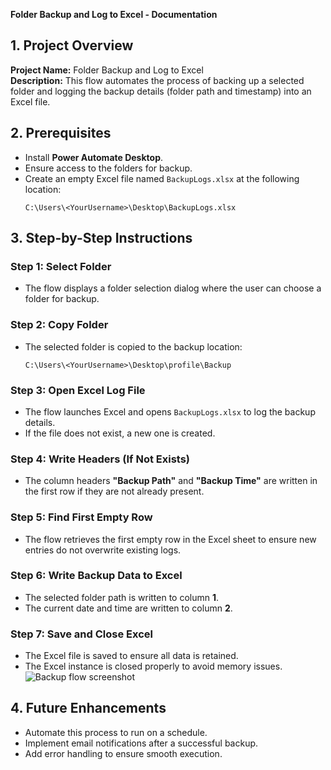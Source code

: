 **Folder Backup and Log to Excel - Documentation**

## **1. Project Overview**
**Project Name:** Folder Backup and Log to Excel  
**Description:** This flow automates the process of backing up a selected folder and logging the backup details (folder path and timestamp) into an Excel file.

## **2. Prerequisites**
- Install **Power Automate Desktop**.
- Ensure access to the folders for backup.
- Create an empty Excel file named `BackupLogs.xlsx` at the following location:
  ```
  C:\Users\<YourUsername>\Desktop\BackupLogs.xlsx
  ```

## **3. Step-by-Step Instructions**
### **Step 1: Select Folder**
- The flow displays a folder selection dialog where the user can choose a folder for backup.

### **Step 2: Copy Folder**
- The selected folder is copied to the backup location:
  ```
  C:\Users\<YourUsername>\Desktop\profile\Backup
  ```

### **Step 3: Open Excel Log File**
- The flow launches Excel and opens `BackupLogs.xlsx` to log the backup details.
- If the file does not exist, a new one is created.

### **Step 4: Write Headers (If Not Exists)**
- The column headers **"Backup Path"** and **"Backup Time"** are written in the first row if they are not already present.

### **Step 5: Find First Empty Row**
- The flow retrieves the first empty row in the Excel sheet to ensure new entries do not overwrite existing logs.

### **Step 6: Write Backup Data to Excel**
- The selected folder path is written to column **1**.
- The current date and time are written to column **2**.

### **Step 7: Save and Close Excel**
- The Excel file is saved to ensure all data is retained.
- The Excel instance is closed properly to avoid memory issues.
![Backup flow screenshot](relative/path/to/screenshot.png)
## **4. Future Enhancements**
- Automate this process to run on a schedule.
- Implement email notifications after a successful backup.
- Add error handling to ensure smooth execution.
